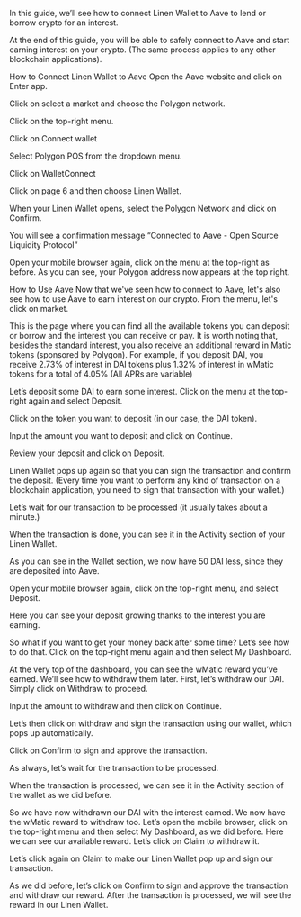 In this guide, we’ll see how to connect Linen Wallet to Aave to lend or borrow crypto for an interest.

At the end of this guide, you will be able to safely connect to Aave and start earning interest on your crypto. (The same process applies to any other blockchain applications).

How to Connect Linen Wallet to Aave
Open the Aave website and click on Enter app.


Click on select a market and choose the Polygon network.


Click on the top-right menu.


Click on Connect wallet


Select Polygon POS from the dropdown menu.


Click on WalletConnect


Click on page 6 and then choose Linen Wallet.


When your Linen Wallet opens, select the Polygon Network and click on Confirm.


You will see a confirmation message “Connected to Aave - Open Source Liquidity Protocol”


Open your mobile browser again, click on the menu at the top-right as before. As you can see, your Polygon address now appears at the top right.


How to Use Aave
Now that we've seen how to connect to Aave, let's also see how to use Aave to earn interest on our crypto. From the menu, let's click on market.



This is the page where you can find all the available tokens you can deposit or borrow and the interest you can receive or pay.
It is worth noting that, besides the standard interest, you also receive an additional reward in Matic tokens (sponsored by Polygon). For example, if you deposit DAI, you receive 2.73% of interest in DAI tokens plus 1.32% of interest in wMatic tokens for a total of 4.05% (All APRs are variable)



Let’s deposit some DAI to earn some interest. Click on the menu at the top-right again and select Deposit.


Click on the token you want to deposit (in our case, the DAI token).


Input the amount you want to deposit and click on Continue.


Review your deposit and click on Deposit.


Linen Wallet pops up again so that you can sign the transaction and confirm the deposit. (Every time you want to perform any kind of transaction on a blockchain application, you need to sign that transaction with your wallet.)


Let’s wait for our transaction to be processed (it usually takes about a minute.)


When the transaction is done, you can see it in the Activity section of your Linen Wallet.


As you can see in the Wallet section, we now have 50 DAI less, since they are deposited into Aave.


Open your mobile browser again, click on the top-right menu, and select Deposit.


Here you can see your deposit growing thanks to the interest you are earning.


So what if you want to get your money back after some time? Let’s see how to do that. Click on the top-right menu again and then select My Dashboard.


At the very top of the dashboard, you can see the wMatic reward you’ve earned. We’ll see how to withdraw them later. First, let’s withdraw our DAI. Simply click on Withdraw to proceed.


Input the amount to withdraw and then click on Continue.


Let’s then click on withdraw and sign the transaction using our wallet, which pops up automatically.


Click on Confirm to sign and approve the transaction.


As always, let’s wait for the transaction to be processed.


When the transaction is processed, we can see it in the Activity section of the wallet as we did before.


So we have now withdrawn our DAI with the interest earned. We now have the wMatic reward to withdraw too. Let’s open the mobile browser, click on the top-right menu and then select My Dashboard, as we did before.
Here we can see our available reward. Let’s click on Claim to withdraw it.



Let’s click again on Claim to make our Linen Wallet pop up and sign our transaction.


As we did before, let’s click on Confirm to sign and approve the transaction and withdraw our reward. After the transaction is processed, we will see the reward in our Linen Wallet.


